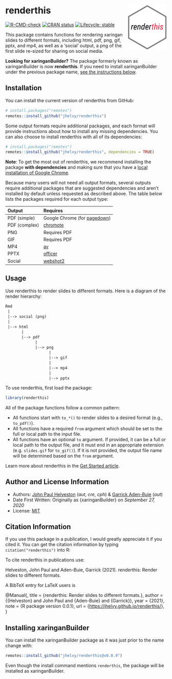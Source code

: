 
<!-- README.md is generated from README.Rmd. Please edit that file -->

# renderthis <a href='https://jhelvy.github.io/renderthis/'><img src='man/figures/logo.png' align="right" height="139" /></a>

<!-- badges: start -->

[![R-CMD-check](https://github.com/jhelvy/renderthis/workflows/R-CMD-check/badge.svg)](https://github.com/jhelvy/renderthis/actions)
[![CRAN
status](https://www.r-pkg.org/badges/version/renderthis)](https://CRAN.R-project.org/package=renderthis)
[![Lifecycle:
stable](https://lifecycle.r-lib.org/articles/figures/lifecycle-stable.svg)](https://lifecycle.r-lib.org/articles/stages.html#stable)
<!-- badges: end -->

This package contains functions for rendering xaringan slides to
different formats, including html, pdf, png, gif, pptx, and mp4, as well
as a ‘social’ output, a png of the first slide re-sized for sharing on
social media.

**Looking for xaringanBuilder?** The package formerly known as
xaringanBuilder is now **renderthis**. If you need to install
xaringanBuilder under the previous package name, [see the instructions
below](#installing-xaringanbuilder).

## Installation

You can install the current version of renderthis from GitHub:

``` r
# install.packages("remotes")
remotes::install_github("jhelvy/renderthis")
```

Some output formats require additional packages, and each format will
provide instructions about how to install any missing dependencies. You
can also choose to install renderthis with all of its dependencies:

``` r
# install.packages("remotes")
remotes::install_github("jhelvy/renderthis", dependencies = TRUE)
```

**Note**: To get the most out of renderthis, we recommend installing the
package **with dependencies** and making sure that you have a [local
installation of Google
Chrome](https://jhelvy.github.io/renderthis/articles/renderthis-setup.html#local-chrome-installation).

Because many users will not need all output formats, several outputs
require additional packages that are suggested dependencies and aren’t
installed by default unless requested as described above. The table
below lists the packages required for each output type:

| Output        | Requires                                                   |
|:--------------|:-----------------------------------------------------------|
| PDF (simple)  | Google Chrome (for [pagedown](https://pagedown.rbind.io/)) |
| PDF (complex) | [chromote](https://rstudio.github.io/chromote/)            |
| PNG           | Requires PDF                                               |
| GIF           | Requires PDF                                               |
| MP4           | [av](https://docs.ropensci.org/av/)                        |
| PPTX          | [officer](https://ardata-fr.github.io/officeverse/)        |
| Social        | [webshot2](https://rstudio.github.io/webshot2/)            |

## Usage

Use renderthis to render slides to different formats. Here is a diagram
of the render hierarchy:

    Rmd
     |
     |--> social (png)
     |
     |--> html
           |
           |--> pdf
                 |
                 |--> png
                       |
                       |--> gif
                       |
                       |--> mp4
                       |
                       |--> pptx

To use renderthis, first load the package:

``` r
library(renderthis)
```

All of the package functions follow a common pattern:

- All functions start with `to_*()` to render slides to a desired format
  (e.g., `to_pdf()`).
- All functions have a required `from` argument which should be set to
  the full or local path to the input file.
- All functions have an optional `to` argument. If provided, it can be a
  full or local path to the output file, and it must end in an
  appropriate extension (e.g. `slides.gif` for `to_gif()`). If it is not
  provided, the output file name will be determined based on the `from`
  argument.

Learn more about renderthis in the [Get Started
article](https://jhelvy.github.io/renderthis/articles/renderthis.html).

## Author and License Information

- Authors: [John Paul Helveston](https://www.jhelvy.com/) (*aut*, *cre*,
  *cph*) & [Garrick Aden-Buie](https://www.garrickadenbuie.com/) (*aut*)
- Date First Written: Originally as {xaringanBuilder} on *September 27,
  2020*
- License:
  [MIT](https://github.com/jhelvy/renderthis/blob/master/LICENSE.md)

## Citation Information

If you use this package in a publication, I would greatly appreciate it
if you cited it. You can get the citation information by typing
`citation("renderthis")` into R:

To cite renderthis in publications use:

Helveston, John Paul and Aden-Buie, Garrick (2021). renderthis: Render
slides to different formats.

A BibTeX entry for LaTeX users is

@Manual{, title = {renderthis: Render slides to different formats.},
author = {{Helveston} and John Paul and {Aden-Buie} and {Garrick}}, year
= {2021}, note = {R package version 0.0.1}, url =
{<https://jhelvy.github.io/renderthis/>}, }

## Installing xaringanBuilder

You can install the xaringanBuilder package as it was just prior to the
name change with:

``` r
remotes::install_github("jhelvy/renderthis@v0.0.9")
```

Even though the install command mentions `renderthis`, the package will
be installed as xaringanBuilder.

